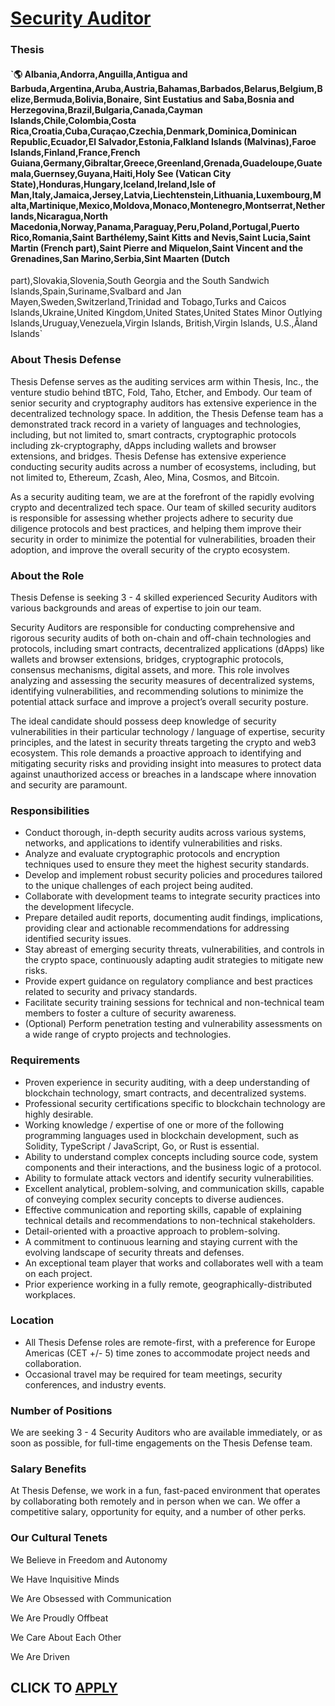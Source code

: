 # [Security Auditor](https://www.remotewlb.com/apply/security-auditor-37411)  
### Thesis  
#### `🌎 Albania,Andorra,Anguilla,Antigua and Barbuda,Argentina,Aruba,Austria,Bahamas,Barbados,Belarus,Belgium,Belize,Bermuda,Bolivia,Bonaire, Sint Eustatius and Saba,Bosnia and Herzegovina,Brazil,Bulgaria,Canada,Cayman Islands,Chile,Colombia,Costa Rica,Croatia,Cuba,Curaçao,Czechia,Denmark,Dominica,Dominican Republic,Ecuador,El Salvador,Estonia,Falkland Islands (Malvinas),Faroe Islands,Finland,France,French Guiana,Germany,Gibraltar,Greece,Greenland,Grenada,Guadeloupe,Guatemala,Guernsey,Guyana,Haiti,Holy See (Vatican City State),Honduras,Hungary,Iceland,Ireland,Isle of Man,Italy,Jamaica,Jersey,Latvia,Liechtenstein,Lithuania,Luxembourg,Malta,Martinique,Mexico,Moldova,Monaco,Montenegro,Montserrat,Netherlands,Nicaragua,North Macedonia,Norway,Panama,Paraguay,Peru,Poland,Portugal,Puerto Rico,Romania,Saint Barthélemy,Saint Kitts and Nevis,Saint Lucia,Saint Martin (French part),Saint Pierre and Miquelon,Saint Vincent and the Grenadines,San Marino,Serbia,Sint Maarten (Dutch
part),Slovakia,Slovenia,South Georgia and the South Sandwich Islands,Spain,Suriname,Svalbard and Jan Mayen,Sweden,Switzerland,Trinidad and Tobago,Turks and Caicos Islands,Ukraine,United Kingdom,United States,United States Minor Outlying Islands,Uruguay,Venezuela,Virgin Islands, British,Virgin Islands, U.S.,Åland Islands`  

### About Thesis Defense

Thesis Defense serves as the auditing services arm within Thesis, Inc., the venture studio behind tBTC, Fold, Taho, Etcher, and Embody. Our team of senior security and cryptography auditors has extensive experience in the decentralized technology space. In addition, the Thesis Defense team has a demonstrated track record in a variety of languages and technologies, including, but not limited to, smart contracts, cryptographic protocols including zk-cryptography, dApps including wallets and browser extensions, and bridges. Thesis Defense has extensive experience conducting security audits across a number of ecosystems, including, but not limited to, Ethereum, Zcash, Aleo, Mina, Cosmos, and Bitcoin.

As a security auditing team, we are at the forefront of the rapidly evolving crypto and decentralized tech space. Our team of skilled security auditors is responsible for assessing whether projects adhere to security due diligence protocols and best practices, and helping them improve their security in order to minimize the potential for vulnerabilities, broaden their adoption, and improve the overall security of the crypto ecosystem.

### About the Role

Thesis Defense is seeking 3 - 4 skilled experienced Security Auditors with various backgrounds and areas of expertise to join our team.

Security Auditors are responsible for conducting comprehensive and rigorous security audits of both on-chain and off-chain technologies and protocols, including smart contracts, decentralized applications (dApps) like wallets and browser extensions, bridges, cryptographic protocols, consensus mechanisms, digital assets, and more. This role involves analyzing and assessing the security measures of decentralized systems, identifying vulnerabilities, and recommending solutions to minimize the potential attack surface and improve a project’s overall security posture.

The ideal candidate should possess deep knowledge of security vulnerabilities in their particular technology / language of expertise, security principles, and the latest in security threats targeting the crypto and web3 ecosystem. This role demands a proactive approach to identifying and mitigating security risks and providing insight into measures to protect data against unauthorized access or breaches in a landscape where innovation and security are paramount.

### Responsibilities

  * Conduct thorough, in-depth security audits across various systems, networks, and applications to identify vulnerabilities and risks.
  * Analyze and evaluate cryptographic protocols and encryption techniques used to ensure they meet the highest security standards.
  * Develop and implement robust security policies and procedures tailored to the unique challenges of each project being audited.
  * Collaborate with development teams to integrate security practices into the development lifecycle.
  * Prepare detailed audit reports, documenting audit findings, implications, providing clear and actionable recommendations for addressing identified security issues.
  * Stay abreast of emerging security threats, vulnerabilities, and controls in the crypto space, continuously adapting audit strategies to mitigate new risks.
  * Provide expert guidance on regulatory compliance and best practices related to security and privacy standards.
  * Facilitate security training sessions for technical and non-technical team members to foster a culture of security awareness.
  * (Optional) Perform penetration testing and vulnerability assessments on a wide range of crypto projects and technologies.

### Requirements

  * Proven experience in security auditing, with a deep understanding of blockchain technology, smart contracts, and decentralized systems.
  * Professional security certifications specific to blockchain technology are highly desirable.
  * Working knowledge / expertise of one or more of the following programming languages used in blockchain development, such as Solidity, TypeScript / JavaScript, Go, or Rust is essential.
  * Ability to understand complex concepts including source code, system components and their interactions, and the business logic of a protocol.
  * Ability to formulate attack vectors and identify security vulnerabilities.
  * Excellent analytical, problem-solving, and communication skills, capable of conveying complex security concepts to diverse audiences.
  * Effective communication and reporting skills, capable of explaining technical details and recommendations to non-technical stakeholders.
  * Detail-oriented with a proactive approach to problem-solving.
  * A commitment to continuous learning and staying current with the evolving landscape of security threats and defenses.
  * An exceptional team player that works and collaborates well with a team on each project.
  * Prior experience working in a fully remote, geographically-distributed workplaces.

### Location

  * All Thesis Defense roles are remote-first, with a preference for Europe Americas (CET +/- 5) time zones to accommodate project needs and collaboration.
  * Occasional travel may be required for team meetings, security conferences, and industry events.

### Number of Positions

We are seeking 3 - 4 Security Auditors who are available immediately, or as soon as possible, for full-time engagements on the Thesis Defense team.

### Salary Benefits

At Thesis Defense, we work in a fun, fast-paced environment that operates by collaborating both remotely and in person when we can. We offer a competitive salary, opportunity for equity, and a number of other perks.

### Our Cultural Tenets

We Believe in Freedom and Autonomy

We Have Inquisitive Minds

We Are Obsessed with Communication

We Are Proudly Offbeat

We Care About Each Other

We Are Driven

  
## CLICK TO [APPLY](https://www.remotewlb.com/apply/security-auditor-37411)

